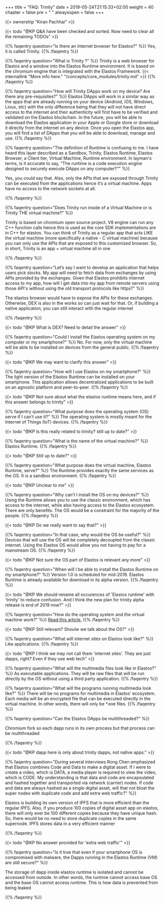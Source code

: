 +++
title = "FAQ: Trinity"
date = 2019-05-24T21:15:33+02:00
weight = 40
chapter = false
pre = "<i class='fa ela-page'></i> "
alwaysopen = false
+++ 

{{< ownership "Kiran Pachhai" >}}

{{< todo "@KP Q&A have been checked and sorted. Now need to clear all the remaining TODOs" >}}

{{% faqentry question="Is there an internet browser for Elastos?" %}}
Yes, it is called Trinity.
{{% /faqentry %}}

{{% faqentry question="What is Trinity ?" %}}
Trinity is a web browser for Elastos and a window into the Elastos Runtime environment. It is based on the chromium engine that is integrated with the Elastos Framework. {{< internallink "More info here." "/concepts/core_modules/trinity.md" >}}
{{% /faqentry %}}

{{% faqentry question="How will Trinity DApps work on my device? Are there any pre-requisites?" %}}
Elastos DApps will work in a similar way as the apps that are already running on your device (Android, iOS, Windows, Linux, etc) with the only difference being that they will not have direct access to the internet and their authenticity will first have to be verified and validated on the Elastos blockchain. In the future, you will be able to download the Elastos application in your Apple or Google store or download it directly from the internet on any device. Once you open the Elastos app, you will find a list of DApps that you will be able to download, manage and use.
{{% /faqentry %}}

{{% faqentry question="The definition of Runtime is confusing to me. I have heard this layer described as a Sandbox, Trinity, Elastos Runtime, Elastos Browser, a Client tier, Virtual Machine, Runtime environment.  In layman's terms, is it accurate to say, “The runtime is a code execution engine designed to securely execute DApps on any computer?“" %}}

Yes, you could say that. Also, only the APIs that are exposed through Trinity can be executed from the applications hence it’s a virtual machine. Apps have no access to the network sockets at all.

{{% /faqentry %}}

{{% faqentry question="Does Trinity run inside of a Virtual Machine or is Trinity THE virtual machine?" %}}

Trinity is based on chromium open source project. V8 engine can run any C++ function calls hence this is used as the core SDK implementations are in C++ for elastos. You can think of Trinity as a regular app that acts LIKE the virtual machine (more specifically a native - C virtual machine) because you can only use the APIs that are exposed to this customized browser. So, in short, Trinity is an app + virtual machine all in one

{{% /faqentry %}}

{{% faqentry question="Let’s say I want to develop an application that helps users pick stocks. My app will need to fetch data from exchanges by using APIs provided by the exchanges. Given that Elastos prohibits internet access to my app, how will I get data into my app from remote servers using those API's without using the old transport protocols like https?" %}}

The elastos browser would have to expose the APIs for these exchanges. Otherwise, DEX is also in the works so can just wait for that. Or, if building a native application, you can still interact with the regular internet

{{% /faqentry %}}

{{< todo "@KP What is DEX? Need to detail the answer" >}}

{{% faqentry question="Could I install the Elastos operating system on my computer or my smartphone?" %}}
No. For now, only the virtual machine will be able to be installed on devices from the general public.
{{% /faqentry %}}

{{< todo "@KP We may want to clarify this answer" >}}

{{% faqentry question="How will I use Elastos on my smartphone?" %}}
The light version of the Elastos Runtime can be installed on your smartphone. This application allows decentralized applications to be built on an agnostic platform and peer-to-peer.
{{% /faqentry %}}

{{< todo "@KP Not sure about what the elastos runtime means here, and if this answer belongs to trinity" >}}

{{% faqentry question="What purpose does the operating system (OS) serve if I can’t use it?" %}}
The operating system is mostly meant for the Internet of Things (IoT) devices.
{{% /faqentry %}}

{{< todo "@KP Is this really related to trinity? still up to date?" >}}

{{% faqentry question="What is the name of the virtual machine?" %}}
Elastos Runtime.
{{% /faqentry %}}

{{< todo "@KP Still up to date?" >}}

{{% faqentry question="What purpose does the virtual machine, Elastos Runtime, serve?" %}}
The Runtime provides exactly the same services as the OS. It is a sandbox environment.
{{% /faqentry %}}

{{< todo "@KP Unclear to me" >}}

{{% faqentry question="Why can’t I install the OS on my devices?" %}}
Using the Runtime allows you to use the classic environment, which has access to the internet, while also having access to the Elastos ecosystem. There are only benefits. The OS would be a constraint for the majority of the people.
{{% /faqentry %}}

{{< todo "@KP Do we really want to say that?" >}}

{{% faqentry question="In that case, why would the OS be useful?" %}}
Devices that will use the OS will be completely decoupled from the classic internet. Using the Elastos OS would allow you not having to pay for a mainstream OS.
{{% /faqentry %}}

{{< todo "@KP Not sure the OS part of Elastos is relevant any more" >}}

{{% faqentry question="When will I be able to install the Elastos Runtime on my smartphone?" %}}
Version 1.0 is scheduled for mid-2019. Elastos Runtime is already available for download in its alpha version.
{{% /faqentry %}}

{{< todo "@KP We should rename all occurences of 'Elastos runtime' with 'trinity' to reduce confusion. And I think the new plan for trinity alpha release is end of 2019 now?" >}}

{{% faqentry question="How do the operating system and the virtual machine work?" %}}
[Read this article.](https://www.reddit.com/r/Elastos/comments/857bw9/casual_qa_with_rong_chen_after_dapp_meetup/)
{{% /faqentry %}}

{{< todo "@KP Still relevant? Shoulw we talk about the OS?" >}}

{{% faqentry question="What will internet sites on Elastos look like?" %}}
Like applications.
{{% /faqentry %}}

{{< todo "@KP I think we may not call them 'internet sites'. They are just dapps, right? Even if they use web tech" >}}

{{% faqentry question="What will the multimedia files look like in Elastos?" %}}
As executable applications. They will be raw files that will be run directly by the OS without using a third party application.
{{% /faqentry %}}

{{% faqentry question="What will the programs running multimedia look like?" %}}
There will be no programs for multimedia in Elastos’ ecosystem. Each media will be an encrypted file that can be executed directly in the virtual machine. In other words, there will only be *.exe files.
{{% /faqentry %}}

{{% faqentry question="Can the Elastos DApps be multithreaded?" %}}

Chromium fork so each dapp runs in its own process but that process can be multithreaded

{{% /faqentry %}}

{{< todo "@KP dapp here is only about trinity dapps, not native apps." >}}

{{% faqentry question="During several interviews Rong Chen emphasized that Elastos combines Code and Data to make a digital asset. If I were to create a video, which is DATA, a media player is required to view the video, which is CODE. My understanding is that data and code are encapsulated and hashed together and transported via network (carrier) nodes. If code and data are always hashed as a single digital asset, will that not bloat the super nodes with duplicate code and add extra web traffic?" %}}

Elastos is building its own version of IPFS that is more efficient than the regular IPFS. Also, if you produce 100 copies of digital asset app on elastos, there will only ever be 100 different copies because they have unique hash. So, there would be no need to store duplicate copies in the same supernode. IPFS stores data in a very efficient manner

{{% /faqentry %}}

{{< todo "@KP No answer provided for 'extra web traffic'" >}}

{{% faqentry question="Is it true that even if your smartphone OS is compromised with malware, the Dapps running in the Elastos Runtime (VM) are still secure?" %}}

The storage of dapp inside elastos runtime is isolated and cannot be accessed from outside. In other words, the runtime cannot access base OS and the base OS cannot access runtime. This is how data is prevented from being leaked

{{% /faqentry %}}
